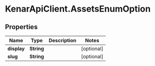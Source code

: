 # KenarApiClient.AssetsEnumOption

## Properties

Name | Type | Description | Notes
------------ | ------------- | ------------- | -------------
**display** | **String** |  | [optional] 
**slug** | **String** |  | [optional] 


